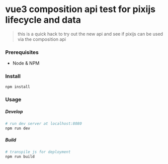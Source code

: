 # vue3 composition api test for pixijs lifecycle and data

> this is a quick hack to try out the new api and see if pixijs can be used via the composition api

### Prerequisites
- Node & NPM

### Install
```sh
npm install
```
### Usage
##### Develop
```sh
# run dev server at localhost:8080
npm run dev
```
##### Build
```sh
# transpile js for deployment
npm run build
```
